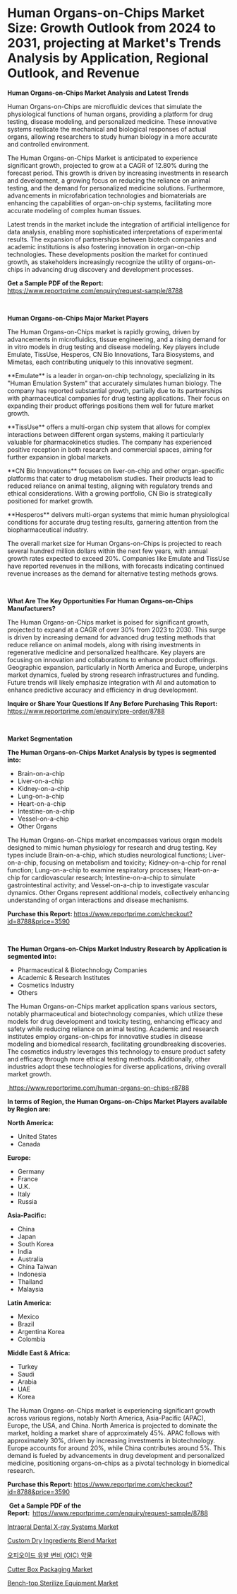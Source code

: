 <p><h1>Human Organs-on-Chips Market Size: Growth Outlook from 2024 to 2031, projecting at Market's Trends Analysis by Application, Regional Outlook, and Revenue</h1></p><p><strong>Human Organs-on-Chips Market Analysis and Latest Trends</strong></p>
<p><p>Human Organs-on-Chips are microfluidic devices that simulate the physiological functions of human organs, providing a platform for drug testing, disease modeling, and personalized medicine. These innovative systems replicate the mechanical and biological responses of actual organs, allowing researchers to study human biology in a more accurate and controlled environment.</p><p>The Human Organs-on-Chips Market is anticipated to experience significant growth, projected to grow at a CAGR of 12.80% during the forecast period. This growth is driven by increasing investments in research and development, a growing focus on reducing the reliance on animal testing, and the demand for personalized medicine solutions. Furthermore, advancements in microfabrication technologies and biomaterials are enhancing the capabilities of organ-on-chip systems, facilitating more accurate modeling of complex human tissues.</p><p>Latest trends in the market include the integration of artificial intelligence for data analysis, enabling more sophisticated interpretations of experimental results. The expansion of partnerships between biotech companies and academic institutions is also fostering innovation in organ-on-chip technologies. These developments position the market for continued growth, as stakeholders increasingly recognize the utility of organs-on-chips in advancing drug discovery and development processes.</p></p>
<p><strong>Get a Sample PDF of the Report:&nbsp;</strong> <a href="https://www.reportprime.com/enquiry/request-sample/8788">https://www.reportprime.com/enquiry/request-sample/8788</a></p>
<p>&nbsp;</p>
<p><strong>Human Organs-on-Chips Major Market Players</strong></p>
<p><p>The Human Organs-on-Chips market is rapidly growing, driven by advancements in microfluidics, tissue engineering, and a rising demand for in vitro models in drug testing and disease modeling. Key players include Emulate, TissUse, Hesperos, CN Bio Innovations, Tara Biosystems, and Mimetas, each contributing uniquely to this innovative segment.</p><p>**Emulate** is a leader in organ-on-chip technology, specializing in its "Human Emulation System" that accurately simulates human biology. The company has reported substantial growth, partially due to its partnerships with pharmaceutical companies for drug testing applications. Their focus on expanding their product offerings positions them well for future market growth.</p><p>**TissUse** offers a multi-organ chip system that allows for complex interactions between different organ systems, making it particularly valuable for pharmacokinetics studies. The company has experienced positive reception in both research and commercial spaces, aiming for further expansion in global markets.</p><p>**CN Bio Innovations** focuses on liver-on-chip and other organ-specific platforms that cater to drug metabolism studies. Their products lead to reduced reliance on animal testing, aligning with regulatory trends and ethical considerations. With a growing portfolio, CN Bio is strategically positioned for market growth.</p><p>**Hesperos** delivers multi-organ systems that mimic human physiological conditions for accurate drug testing results, garnering attention from the biopharmaceutical industry.</p><p>The overall market size for Human Organs-on-Chips is projected to reach several hundred million dollars within the next few years, with annual growth rates expected to exceed 20%. Companies like Emulate and TissUse have reported revenues in the millions, with forecasts indicating continued revenue increases as the demand for alternative testing methods grows.</p></p>
<p>&nbsp;</p>
<p><strong>What Are The Key Opportunities For Human Organs-on-Chips Manufacturers?</strong></p>
<p><p>The Human Organs-on-Chips market is poised for significant growth, projected to expand at a CAGR of over 30% from 2023 to 2030. This surge is driven by increasing demand for advanced drug testing methods that reduce reliance on animal models, along with rising investments in regenerative medicine and personalized healthcare. Key players are focusing on innovation and collaborations to enhance product offerings. Geographic expansion, particularly in North America and Europe, underpins market dynamics, fueled by strong research infrastructures and funding. Future trends will likely emphasize integration with AI and automation to enhance predictive accuracy and efficiency in drug development.</p></p>
<p><strong>Inquire or Share Your Questions If Any Before Purchasing This Report:</strong> <a href="https://www.reportprime.com/enquiry/pre-order/8788">https://www.reportprime.com/enquiry/pre-order/8788</a></p>
<p>&nbsp;</p>
<p><strong>Market Segmentation</strong></p>
<p><strong>The Human Organs-on-Chips Market Analysis by types is segmented into:</strong></p>
<p><ul><li>Brain-on-a-chip</li><li>Liver-on-a-chip</li><li>Kidney-on-a-chip</li><li>Lung-on-a-chip</li><li>Heart-on-a-chip</li><li>Intestine-on-a-chip</li><li>Vessel-on-a-chip</li><li>Other Organs</li></ul></p>
<p><p>The Human Organs-on-Chips market encompasses various organ models designed to mimic human physiology for research and drug testing. Key types include Brain-on-a-chip, which studies neurological functions; Liver-on-a-chip, focusing on metabolism and toxicity; Kidney-on-a-chip for renal function; Lung-on-a-chip to examine respiratory processes; Heart-on-a-chip for cardiovascular research; Intestine-on-a-chip to simulate gastrointestinal activity; and Vessel-on-a-chip to investigate vascular dynamics. Other Organs represent additional models, collectively enhancing understanding of organ interactions and disease mechanisms.</p></p>
<p><strong>Purchase this Report:&nbsp;</strong><a href="https://www.reportprime.com/checkout?id=8788&price=3590">https://www.reportprime.com/checkout?id=8788&price=3590</a></p>
<p>&nbsp;</p>
<p><strong>The Human Organs-on-Chips Market Industry Research by Application is segmented into:</strong></p>
<p><ul><li>Pharmaceutical & Biotechnology Companies</li><li>Academic & Research Institutes</li><li>Cosmetics Industry</li><li>Others</li></ul></p>
<p><p>The Human Organs-on-Chips market application spans various sectors, notably pharmaceutical and biotechnology companies, which utilize these models for drug development and toxicity testing, enhancing efficacy and safety while reducing reliance on animal testing. Academic and research institutes employ organs-on-chips for innovative studies in disease modeling and biomedical research, facilitating groundbreaking discoveries. The cosmetics industry leverages this technology to ensure product safety and efficacy through more ethical testing methods. Additionally, other industries adopt these technologies for diverse applications, driving overall market growth.</p></p>
<p><a href="https://www.reportprime.com/human-organs-on-chips-r8788">&nbsp;https://www.reportprime.com/human-organs-on-chips-r8788</a></p>
<p><strong>In terms of Region, the Human Organs-on-Chips Market Players available by Region are:</strong></p>
<p>
    <p> <strong> North America: </strong>
        <ul>
            <li>United States</li>
            <li>Canada</li>
        </ul>
        </p> 
    <p> <strong> Europe: </strong>
        <ul>
            <li>Germany</li>
            <li>France</li>
            <li>U.K.</li>
            <li>Italy</li>
            <li>Russia</li>
        </ul>
        </p> 
    <p> <strong> Asia-Pacific: </strong>
        <ul>
            <li>China</li>
            <li>Japan</li>
            <li>South Korea</li>
            <li>India</li>
            <li>Australia</li>
            <li>China Taiwan</li>
            <li>Indonesia</li>
            <li>Thailand</li>
            <li>Malaysia</li>
        </ul>
        </p> 
    <p> <strong> Latin America: </strong>
        <ul>
            <li>Mexico</li>
            <li>Brazil</li>
            <li>Argentina Korea</li>
            <li>Colombia</li>
        </ul>
        </p> 
    <p> <strong> Middle East & Africa: </strong>
        <ul>
            <li>Turkey</li>
            <li>Saudi</li>
            <li>Arabia</li>
            <li>UAE</li>
            <li>Korea</li>
        </ul>
    </p>
    </p>
<p><p>The Human Organs-on-Chips market is experiencing significant growth across various regions, notably North America, Asia-Pacific (APAC), Europe, the USA, and China. North America is projected to dominate the market, holding a market share of approximately 45%. APAC follows with approximately 30%, driven by increasing investments in biotechnology. Europe accounts for around 20%, while China contributes around 5%. This demand is fueled by advancements in drug development and personalized medicine, positioning organs-on-chips as a pivotal technology in biomedical research.</p></p>
<p><strong>Purchase this Report: </strong><a href="https://www.reportprime.com/checkout?id=8788&price=3590">https://www.reportprime.com/checkout?id=8788&price=3590</a></p>
<p>&nbsp;<strong>Get a Sample PDF of the Report:&nbsp;&nbsp;</strong><a href="https://www.reportprime.com/enquiry/request-sample/8788">https://www.reportprime.com/enquiry/request-sample/8788</a></p>
<p><strong></strong></p>
<p><p><a href="https://github.com/kathiestrine5ty/Market-Research-Report-List-1/blob/main/intraoral-dental-x-ray-systems-market.md">Intraoral Dental X-ray Systems Market</a></p><p><a href="https://medium.com/@rontaybrewer02024/the-custom-dry-ingredients-blend-industry-analysis-report-offers-a-comprehensive-and-current-f0473a3f4c8e">Custom Dry Ingredients Blend Market</a></p><p><a href="https://medium.com/@samiahussain82/%EC%98%A4%ED%94%BC%EC%98%A4%EC%9D%B4%EB%93%9C-%EC%9C%A0%EB%B0%9C-%EB%B3%80%EB%B9%84-oic-%EC%95%BD%EB%AC%BC-%EC%8B%9C%EC%9E%A5%EC%97%90-%EB%8C%80%ED%95%9C-%EC%8B%AC%EC%B8%B5-%EB%B6%84%EC%84%9D-%ED%8A%B8%EB%A0%8C%EB%93%9C-%EC%8B%9C%EC%9E%A5-%EC%84%B8%EB%B6%84%ED%99%94-%EB%B0%8F-%EA%B2%BD%EC%9F%81-%EB%B6%84%EC%84%9D-99dee282a919">오피오이드 유발 변비 (OIC) 약물</a></p><p><a href="https://medium.com/@rontaybrewer02024/the-global-cutter-box-packaging-market-identifies-drivers-restraints-opportunities-and-trends-f94208a30bbc">Cutter Box Packaging Market</a></p><p><a href="https://issuu.com/reportprime-2/docs/bench-top-sterilize-equipment-marke_d873ba594d91ec">Bench-top Sterilize Equipment Market</a></p></p>